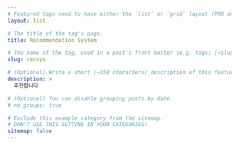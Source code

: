 ```yaml
---
# Featured tags need to have either the `list` or `grid` layout (PRO only).
layout: list

# The title of the tag's page.
title: Recommendation System

# The name of the tag, used in a post's front matter (e.g. tags: [<slug>]).
slug: recsys

# (Optional) Write a short (~150 characters) description of this featured tag.
description: >
  추천합니다

# (Optional) You can disable grouping posts by date.
# no_groups: true

# Exclude this example category from the sitemap.
# DON'T USE THIS SETTING IN YOUR CATEGORIES!
sitemap: false
---
```

